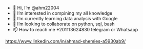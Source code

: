 - 👋 Hi, I’m @ahm22004
- 👀 I’m interested in compining my all knowledge
- 🌱 I’m currently learning data analysis with Google
- 💞️ I’m looking to collaborate on python, sql, bash
- 📫 How to reach me +201113624830 telegram or Whatsapp

https://www.linkedin.com/in/ahmad-shemies-a5930ab9/

<!---
ahm22004/ahm22004 is a ✨ special ✨ repository because its `README.md` (this file) appears on your GitHub profile.
You can click the Preview link to take a look at your changes.
--->
